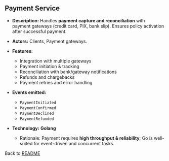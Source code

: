 ## Payment Service

* **Description:**
  Handles **payment capture and reconciliation** with payment gateways (credit card, PIX, bank slip). Ensures policy activation after successful payment.
* **Actors:** Clients, Payment gateways.
* **Features:**

  * Integration with multiple gateways
  * Payment initiation & tracking
  * Reconciliation with bank/gateway notifications
  * Refunds and chargebacks
  * Payment retries and error handling
* **Events emitted:**

  * `PaymentInitiated`
  * `PaymentConfirmed`
  * `PaymentDeclined`
  * `PaymentRefunded`
* **Technology:** **Golang**

  * Rationale: Payment requires **high throughput & reliability**; Go is well-suited for event-driven and concurrent tasks.

Back to [README](/README.md)